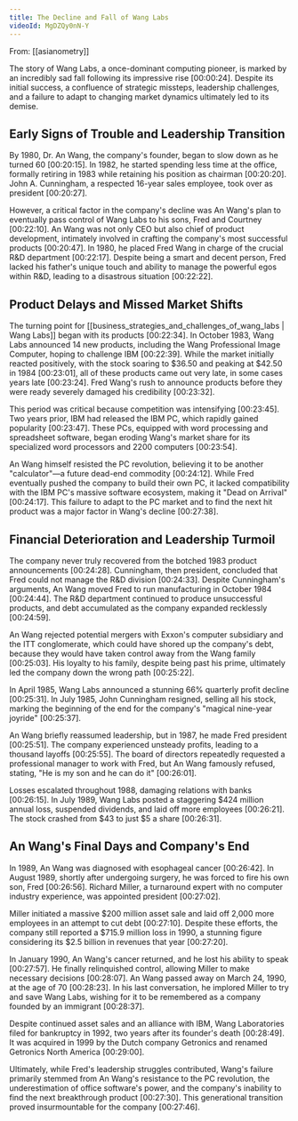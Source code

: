 ```yaml
---
title: The Decline and Fall of Wang Labs
videoId: MgDZQy0nN-Y
---
```


From: [[asianometry]] <br/> 

The story of Wang Labs, a once-dominant computing pioneer, is marked by an incredibly sad fall following its impressive rise <a class="yt-timestamp" data-t="00:00:24">[00:00:24]</a>. Despite its initial success, a confluence of strategic missteps, leadership challenges, and a failure to adapt to changing market dynamics ultimately led to its demise.

## Early Signs of Trouble and Leadership Transition

By 1980, Dr. An Wang, the company's founder, began to slow down as he turned 60 <a class="yt-timestamp" data-t="00:20:15">[00:20:15]</a>. In 1982, he started spending less time at the office, formally retiring in 1983 while retaining his position as chairman <a class="yt-timestamp" data-t="00:20:20">[00:20:20]</a>. John A. Cunningham, a respected 16-year sales employee, took over as president <a class="yt-timestamp" data-t="00:20:27">[00:20:27]</a>.

However, a critical factor in the company's decline was An Wang's plan to eventually pass control of Wang Labs to his sons, Fred and Courtney <a class="yt-timestamp" data-t="00:22:10">[00:22:10]</a>. An Wang was not only CEO but also chief of product development, intimately involved in crafting the company's most successful products <a class="yt-timestamp" data-t="00:20:47">[00:20:47]</a>. In 1980, he placed Fred Wang in charge of the crucial R&D department <a class="yt-timestamp" data-t="00:22:17">[00:22:17]</a>. Despite being a smart and decent person, Fred lacked his father's unique touch and ability to manage the powerful egos within R&D, leading to a disastrous situation <a class="yt-timestamp" data-t="00:22:22">[00:22:22]</a>.

## Product Delays and Missed Market Shifts

The turning point for [[business_strategies_and_challenges_of_wang_labs | Wang Labs]] began with its products <a class="yt-timestamp" data-t="00:22:34">[00:22:34]</a>. In October 1983, Wang Labs announced 14 new products, including the Wang Professional Image Computer, hoping to challenge IBM <a class="yt-timestamp" data-t="00:22:39">[00:22:39]</a>. While the market initially reacted positively, with the stock soaring to $36.50 and peaking at $42.50 in 1984 <a class="yt-timestamp" data-t="00:23:01">[00:23:01]</a>, all of these products came out very late, in some cases years late <a class="yt-timestamp" data-t="00:23:24">[00:23:24]</a>. Fred Wang's rush to announce products before they were ready severely damaged his credibility <a class="yt-timestamp" data-t="00:23:32">[00:23:32]</a>.

This period was critical because competition was intensifying <a class="yt-timestamp" data-t="00:23:45">[00:23:45]</a>. Two years prior, IBM had released the IBM PC, which rapidly gained popularity <a class="yt-timestamp" data-t="00:23:47">[00:23:47]</a>. These PCs, equipped with word processing and spreadsheet software, began eroding Wang's market share for its specialized word processors and 2200 computers <a class="yt-timestamp" data-t="00:23:54">[00:23:54]</a>.

An Wang himself resisted the PC revolution, believing it to be another "calculator"—a future dead-end commodity <a class="yt-timestamp" data-t="00:24:12">[00:24:12]</a>. While Fred eventually pushed the company to build their own PC, it lacked compatibility with the IBM PC's massive software ecosystem, making it "Dead on Arrival" <a class="yt-timestamp" data-t="00:24:17">[00:24:17]</a>. This failure to adapt to the PC market and to find the next hit product was a major factor in Wang's decline <a class="yt-timestamp" data-t="00:27:38">[00:27:38]</a>.

## Financial Deterioration and Leadership Turmoil

The company never truly recovered from the botched 1983 product announcements <a class="yt-timestamp" data-t="00:24:28">[00:24:28]</a>. Cunningham, then president, concluded that Fred could not manage the R&D division <a class="yt-timestamp" data-t="00:24:33">[00:24:33]</a>. Despite Cunningham's arguments, An Wang moved Fred to run manufacturing in October 1984 <a class="yt-timestamp" data-t="00:24:44">[00:24:44]</a>. The R&D department continued to produce unsuccessful products, and debt accumulated as the company expanded recklessly <a class="yt-timestamp" data-t="00:24:59">[00:24:59]</a>.

An Wang rejected potential mergers with Exxon's computer subsidiary and the ITT conglomerate, which could have shored up the company's debt, because they would have taken control away from the Wang family <a class="yt-timestamp" data-t="00:25:03">[00:25:03]</a>. His loyalty to his family, despite being past his prime, ultimately led the company down the wrong path <a class="yt-timestamp" data-t="00:25:22">[00:25:22]</a>.

In April 1985, Wang Labs announced a stunning 66% quarterly profit decline <a class="yt-timestamp" data-t="00:25:31">[00:25:31]</a>. In July 1985, John Cunningham resigned, selling all his stock, marking the beginning of the end for the company's "magical nine-year joyride" <a class="yt-timestamp" data-t="00:25:37">[00:25:37]</a>.

An Wang briefly reassumed leadership, but in 1987, he made Fred president <a class="yt-timestamp" data-t="00:25:51">[00:25:51]</a>. The company experienced unsteady profits, leading to a thousand layoffs <a class="yt-timestamp" data-t="00:25:55">[00:25:55]</a>. The board of directors repeatedly requested a professional manager to work with Fred, but An Wang famously refused, stating, "He is my son and he can do it" <a class="yt-timestamp" data-t="00:26:01">[00:26:01]</a>.

Losses escalated throughout 1988, damaging relations with banks <a class="yt-timestamp" data-t="00:26:15">[00:26:15]</a>. In July 1989, Wang Labs posted a staggering $424 million annual loss, suspended dividends, and laid off more employees <a class="yt-timestamp" data-t="00:26:21">[00:26:21]</a>. The stock crashed from $43 to just $5 a share <a class="yt-timestamp" data-t="00:26:31">[00:26:31]</a>.

## An Wang's Final Days and Company's End

In 1989, An Wang was diagnosed with esophageal cancer <a class="yt-timestamp" data-t="00:26:42">[00:26:42]</a>. In August 1989, shortly after undergoing surgery, he was forced to fire his own son, Fred <a class="yt-timestamp" data-t="00:26:56">[00:26:56]</a>. Richard Miller, a turnaround expert with no computer industry experience, was appointed president <a class="yt-timestamp" data-t="00:27:02">[00:27:02]</a>.

Miller initiated a massive $200 million asset sale and laid off 2,000 more employees in an attempt to cut debt <a class="yt-timestamp" data-t="00:27:10">[00:27:10]</a>. Despite these efforts, the company still reported a $715.9 million loss in 1990, a stunning figure considering its $2.5 billion in revenues that year <a class="yt-timestamp" data-t="00:27:20">[00:27:20]</a>.

In January 1990, An Wang's cancer returned, and he lost his ability to speak <a class="yt-timestamp" data-t="00:27:57">[00:27:57]</a>. He finally relinquished control, allowing Miller to make necessary decisions <a class="yt-timestamp" data-t="00:28:07">[00:28:07]</a>. An Wang passed away on March 24, 1990, at the age of 70 <a class="yt-timestamp" data-t="00:28:23">[00:28:23]</a>. In his last conversation, he implored Miller to try and save Wang Labs, wishing for it to be remembered as a company founded by an immigrant <a class="yt-timestamp" data-t="00:28:37">[00:28:37]</a>.

Despite continued asset sales and an alliance with IBM, Wang Laboratories filed for bankruptcy in 1992, two years after its founder's death <a class="yt-timestamp" data-t="00:28:49">[00:28:49]</a>. It was acquired in 1999 by the Dutch company Getronics and renamed Getronics North America <a class="yt-timestamp" data-t="00:29:00">[00:29:00]</a>.

Ultimately, while Fred's leadership struggles contributed, Wang's failure primarily stemmed from An Wang's resistance to the PC revolution, the underestimation of office software's power, and the company's inability to find the next breakthrough product <a class="yt-timestamp" data-t="00:27:30">[00:27:30]</a>. This generational transition proved insurmountable for the company <a class="yt-timestamp" data-t="00:27:46">[00:27:46]</a>.
